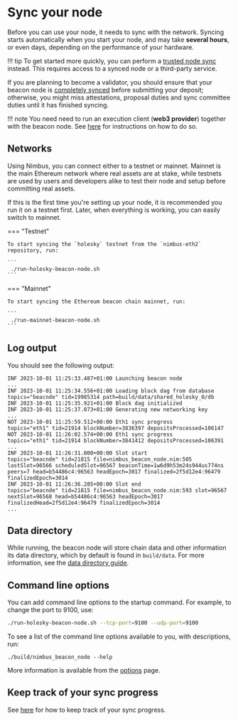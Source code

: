 # Sync your node

Before you can use your node, it needs to sync with the network.
Syncing starts automatically when you start your node, and may take **several hours**, or even days, depending on the performance of your hardware.

!!! tip
    To get started more quickly, you can perform a [trusted node sync](./trusted-node-sync.md) instead.
    This requires access to a synced node or a third-party service.


If you are planning to become a validator, you should ensure that your beacon node is [completely synced](./keep-an-eye.md#keep-track-of-your-syncing-progress) before submitting your deposit; otherwise, you might miss attestations, proposal duties and sync committee duties until it has finished syncing.

!!! note
    You need need to run an execution client (**web3 provider**) together with the beacon node.
    See [here](./eth1.md) for instructions on how to do so.

## Networks

Using Nimbus, you can connect either to a testnet or mainnet.
Mainnet is the main Ethereum network where real assets are at stake, while testnets are used by users and developers alike to test their node and setup before committing real assets.

If this is the first time you're setting up your node, it is recommended you run it on a testnet first.
Later, when everything is working, you can easily switch to mainnet.

=== "Testnet"

    To start syncing the `holesky` testnet from the `nimbus-eth2` repository, run:

    ```
     ./run-holesky-beacon-node.sh
    ```

=== "Mainnet"

    To start syncing the Ethereum beacon chain mainnet, run:

    ```
     ./run-mainnet-beacon-node.sh
    ```

## Log output

You should see the following output:

```
INF 2023-10-01 11:25:33.487+01:00 Launching beacon node
...
INF 2023-10-01 11:25:34.556+01:00 Loading block dag from database            topics="beacnde" tid=19985314 path=build/data/shared_holesky_0/db
INF 2023-10-01 11:25:35.921+01:00 Block dag initialized
INF 2023-10-01 11:25:37.073+01:00 Generating new networking key
...
NOT 2023-10-01 11:25:59.512+00:00 Eth1 sync progress                         topics="eth1" tid=21914 blockNumber=3836397 depositsProcessed=106147
NOT 2023-10-01 11:26:02.574+00:00 Eth1 sync progress                         topics="eth1" tid=21914 blockNumber=3841412 depositsProcessed=106391
...
INF 2023-10-01 11:26:31.000+00:00 Slot start                                 topics="beacnde" tid=21815 file=nimbus_beacon_node.nim:505 lastSlot=96566 scheduledSlot=96567 beaconTime=1w6d9h53m24s944us774ns peers=7 head=b54486c4:96563 headEpoch=3017 finalized=2f5d12e4:96479 finalizedEpoch=3014
INF 2023-10-01 11:26:36.285+00:00 Slot end                                   topics="beacnde" tid=21815 file=nimbus_beacon_node.nim:593 slot=96567 nextSlot=96568 head=b54486c4:96563 headEpoch=3017 finalizedHead=2f5d12e4:96479 finalizedEpoch=3014
...
```

## Data directory

While running, the beacon node will store chain data and other information its data directory, which by default is found in `build/data`.
For more information, see the [data directory guide](./data-dir.md).

## Command line options

You can add command line options to the startup command.
For example, to change the port to 9100, use:

```sh
./run-holesky-beacon-node.sh --tcp-port=9100 --udp-port=9100
```

To see a list of the command line options available to you, with descriptions, run:

```
./build/nimbus_beacon_node --help
```

More information is available from the [options](./options.md) page.

## Keep track of your sync progress

See [here](./keep-an-eye.md#keep-track-of-your-syncing-progress) for how to keep track of your sync progress.
